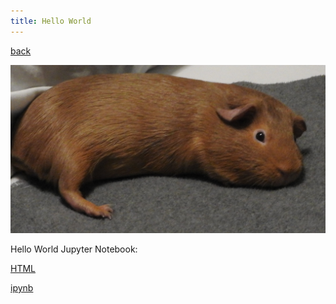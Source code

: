 ```yaml
---
title: Hello World 
---
```

[back](lindsey-calvert.github.io/)

![Ginger](/pics/Ging.jpg)  


Hello World Jupyter Notebook:  

[HTML](/HelloWorld/HelloWorld.html)  

[ipynb](/HelloWorld/HelloWorld.ipynb)





